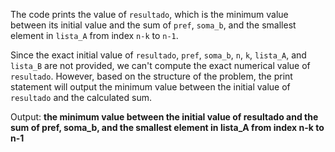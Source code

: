 The code prints the value of `resultado`, which is the minimum value between its initial value and the sum of `pref`, `soma_b`, and the smallest element in `lista_A` from index `n-k` to `n-1`.

Since the exact initial value of `resultado`, `pref`, `soma_b`, `n`, `k`, `lista_A`, and `lista_B` are not provided, we can't compute the exact numerical value of `resultado`. However, based on the structure of the problem, the print statement will output the minimum value between the initial value of `resultado` and the calculated sum.

Output: **the minimum value between the initial value of resultado and the sum of pref, soma_b, and the smallest element in lista_A from index n-k to n-1**